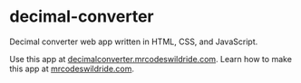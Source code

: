 # decimal-converter

Decimal converter web app written in HTML, CSS, and JavaScript.

Use this app at [decimalconverter.mrcodeswildride.com](https://decimalconverter.mrcodeswildride.com/).
Learn how to make this app at [mrcodeswildride.com](https://www.mrcodeswildride.com/).
